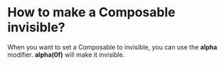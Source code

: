 # How to make a Composable invisible?

When you want to set a Composable to invisible, you can use the **alpha** modifier. **alpha(0f)** will make it invisible.
